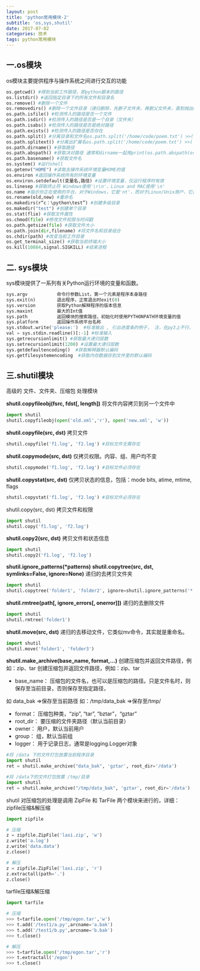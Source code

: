 ```yaml
---
layout: post
title: 'python常用模块-2'
subtitle: 'os,sys,shutil'
date: 2017-07-02
categories: 技术
tags: python常用模块
---
```


## 一.os模块

os模块主要提供程序与操作系统之间进行交互的功能

~~~ python
os.getcwd() #得到当前工作路径，即python脚本的路径
os.listdir() #返回指定目录下的所有文件和目录名
os.remove() #删除一个文件
os.removedirs() #删除一个文件目录（递归删除，先删子文件夹，再删父文件夹，直到抛出error。一般不会抛error因为它一般意味着文件夹不为空）
os.path.isfile() #检测传入的路径是否一个文件
os.path.isdir() #检测传入的路径是否是一个目录（文件夹）
os.path.isabs() #检测传入的路径是否是绝对路径
os.path.exists() #检测传入的路径是否存在
os.path.split() #分离目录和文件名os.path.split('/home/code/poem.txt') >>('/home/code', 'poem.txt') 
os.path.splitext() #分离出扩展名os.path.split('/home/code/poem.txt') >>('/home/codepoem','txt') 
os.path.dirname() #获取路径
os.path.abspath() #获取决对路径 通常和dirname一起用print(os.path.abspath(os.path.abspath(__file__)))
os.path.basename() #获取文件名
os.system() #运行shell
os.getenv("HOME") #读取去操作系统环境变量HOME的值
os.environ #返回操作系统所有的环境变量
os.environ.setdefault(变量名,路径) #设置环境变量，仅运行程序时有效
os.linesep #获取终止符 Windows使用'\r\n'，Linux and MAC使用'\n'
os.name #指示你正在使用的平台，对于Windows，它是'nt'，而对于Linux/Unix用户，它是'posix'
os.rename(old,new) #重命名
os.makedirs(r“c：\python\test”) #创建多级目录
os.makedir("test") #创建单个目录
os.stat(flie) #获取文件属性
os.chmod(file) #修改文件权限与时间戳
os.path.getsize(file) #获取文件大小
os.path.join(dir,filename) #将文件名和目录组合
os.chdir(path) #改变当前工作目录
os.get_terminal_size() #获取当前终端大小
os.kill(10884,signal.SIGKILL) #结束进程
~~~



## 二. sys模块

sys模块提供了一系列有关Python运行环境的变量和函数。

```python
sys.argv           命令行参数List，第一个元素是程序本身路径
sys.exit(n)        退出程序，正常退出时exit(0)
sys.version        获取Python解释程序的版本信息
sys.maxint         最大的Int值
sys.path           返回模块的搜索路径，初始化时使用PYTHONPATH环境变量的值
sys.platform       返回操作系统平台名称
sys.stdout.write('please:')  #标准输出 , 引出进度条的例子， 注，在py3上不行，可以用print代替
val = sys.stdin.readline()[:-1] #标准输入
sys.getrecursionlimit() #获取最大递归层数
sys.setrecursionlimit(1200) #设置最大递归层数
sys.getdefaultencoding()  #获取解释器默认编码
sys.getfilesystemencoding  #获取内存数据存到文件里的默认编码
```

## 三.shutil模块

高级的 文件、文件夹、压缩包 处理模块

**shutil.copyfileobj(fsrc, fdst[, length])**
将文件内容拷贝到另一个文件中

```python
import shutil
shutil.copyfileobj(open('old.xml','r'), open('new.xml', 'w'))

```

**shutil.copyfile(src, dst)**
拷贝文件

```python
shutil.copyfile('f1.log', 'f2.log') #目标文件无需存在

```

**shutil.copymode(src, dst)**
仅拷贝权限。内容、组、用户均不变

```python
shutil.copymode('f1.log', 'f2.log') #目标文件必须存在

```

**shutil.copystat(src, dst)**
仅拷贝状态的信息，包括：mode bits, atime, mtime, flags

```python
shutil.copystat('f1.log', 'f2.log') #目标文件必须存在

```

shutil.copy(src, dst)
拷贝文件和权限

```python
import shutil
shutil.copy('f1.log', 'f2.log')

```

**shutil.copy2(src, dst)**
拷贝文件和状态信息

```python
import shutil
shutil.copy2('f1.log', 'f2.log')
```

**shutil.ignore_patterns(\*patterns)**
**shutil.copytree(src, dst, symlinks=False, ignore=None)**
递归的去拷贝文件夹

```python
import shutil
shutil.copytree('folder1', 'folder2', ignore=shutil.ignore_patterns('*.pyc', 'tmp*')) #目标目录不能存在，注意对folder2目录父级目录要有可写权限，ignore的意思是排除

```

**shutil.rmtree(path[, ignore_errors[, onerror]])**
递归的去删除文件

```python
import shutil
shutil.rmtree('folder1')

```

**shutil.move(src, dst)**
递归的去移动文件，它类似mv命令，其实就是重命名。

```python
import shutil
shutil.move('folder1', 'folder3')

```

**shutil.make_archive(base_name, format,...)**
创建压缩包并返回文件路径，例如：zip、tar
创建压缩包并返回文件路径，例如：zip、tar

- base_name： 压缩包的文件名，也可以是压缩包的路径。只是文件名时，则保存至当前目录，否则保存至指定路径，

如 data_bak =>保存至当前路径
如：/tmp/data_bak =>保存至/tmp/

- format： 压缩包种类，“zip”, “tar”, “bztar”，“gztar”
- root_dir： 要压缩的文件夹路径（默认当前目录）
- owner： 用户，默认当前用户
- group： 组，默认当前组
- logger： 用于记录日志，通常是logging.Logger对象

```python
#将 /data 下的文件打包放置当前程序目录
import shutil
ret = shutil.make_archive("data_bak", 'gztar', root_dir='/data')

#将 /data下的文件打包放置 /tmp/目录
import shutil
ret = shutil.make_archive("/tmp/data_bak", 'gztar', root_dir='/data')

```

shutil 对压缩包的处理是调用 ZipFile 和 TarFile 两个模块来进行的，详细：
zipfile压缩&解压缩

```python
import zipfile

# 压缩
z = zipfile.ZipFile('laxi.zip', 'w')
z.write('a.log')
z.write('data.data')
z.close()

# 解压
z = zipfile.ZipFile('laxi.zip', 'r')
z.extractall(path='.')
z.close()

```

tarfile压缩&解压缩

```python
import tarfile

# 压缩
>>> t=tarfile.open('/tmp/egon.tar','w')
>>> t.add('/test1/a.py',arcname='a.bak')
>>> t.add('/test1/b.py',arcname='b.bak')
>>> t.close()

# 解压
>>> t=tarfile.open('/tmp/egon.tar','r')
>>> t.extractall('/egon')
>>> t.close()
```

